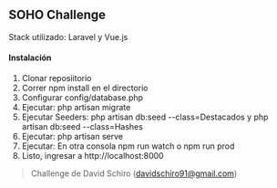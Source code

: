 <h2>SOHO Challenge</h2>

Stack utilizado: Laravel y Vue.js

<h4>Instalación</h4>
<ol>
    <li>Clonar reposiitorio</li>
    <li>Correr npm install en el directorio</li>
    <li>Configurar config/database.php</li>
    <li>Ejecutar: php artisan migrate</li>
    <li>Ejecutar Seeders: php artisan db:seed --class=Destacados y php artisan db:seed --class=Hashes</li>
    <li>Ejecutar: php artisan serve</li>
    <li>Ejecutar: En otra consola npm run watch o npm run prod</li>
    <li>Listo, ingresar a http://localhost:8000</li>
</ol>

<blockquote>Challenge de David Schiro (<a href="mailto:davidschiro91@gmail.com">davidschiro91@gmail.com</a>)</blockquote>
